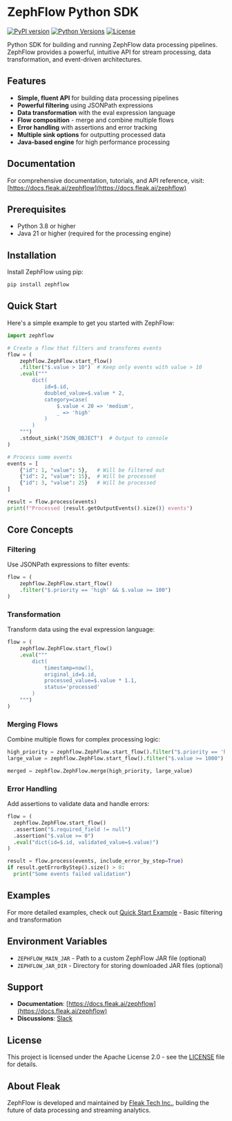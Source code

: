 # ZephFlow Python SDK

[![PyPI version](https://img.shields.io/pypi/v/zephflow.svg)](https://pypi.org/project/zephflow/)
[![Python Versions](https://img.shields.io/pypi/pyversions/zephflow.svg)](https://pypi.org/project/zephflow/)
[![License](https://img.shields.io/badge/License-Apache_2.0-blue.svg)](https://opensource.org/licenses/Apache-2.0)

Python SDK for building and running ZephFlow data processing pipelines. ZephFlow provides a powerful, intuitive API for stream processing, data transformation, and event-driven architectures.

## Features

- **Simple, fluent API** for building data processing pipelines
- **Powerful filtering** using JSONPath expressions
- **Data transformation** with the eval expression language
- **Flow composition** - merge and combine multiple flows
- **Error handling** with assertions and error tracking
- **Multiple sink options** for outputting processed data
- **Java-based engine** for high performance processing

## Documentation

For comprehensive documentation, tutorials, and API reference, visit: [https://docs.fleak.ai/zephflow](https://docs.fleak.ai/zephflow)

## Prerequisites

- Python 3.8 or higher
- Java 21 or higher (required for the processing engine)

## Installation

Install ZephFlow using pip:

```bash
pip install zephflow
```

## Quick Start

Here's a simple example to get you started with ZephFlow:

```python
import zephflow

# Create a flow that filters and transforms events
flow = (
    zephflow.ZephFlow.start_flow()
    .filter("$.value > 10")  # Keep only events with value > 10
    .eval("""
        dict(
            id=$.id,
            doubled_value=$.value * 2,
            category=case(
                $.value < 20 => 'medium',
                _ => 'high'
            )
        )
    """)
    .stdout_sink("JSON_OBJECT")  # Output to console
)

# Process some events
events = [
    {"id": 1, "value": 5},   # Will be filtered out
    {"id": 2, "value": 15},  # Will be processed
    {"id": 3, "value": 25}   # Will be processed
]

result = flow.process(events)
print(f"Processed {result.getOutputEvents().size()} events")
```

## Core Concepts

### Filtering

Use JSONPath expressions to filter events:

```python
flow = (
    zephflow.ZephFlow.start_flow()
    .filter("$.priority == 'high' && $.value >= 100")
)
```

### Transformation

Transform data using the eval expression language:

```python
flow = (
    zephflow.ZephFlow.start_flow()
    .eval("""
        dict(
            timestamp=now(),
            original_id=$.id,
            processed_value=$.value * 1.1,
            status='processed'
        )
    """)
)
```

### Merging Flows

Combine multiple flows for complex processing logic:

```python
high_priority = zephflow.ZephFlow.start_flow().filter("$.priority == 'high'")
large_value = zephflow.ZephFlow.start_flow().filter("$.value >= 1000")

merged = zephflow.ZephFlow.merge(high_priority, large_value)
```

### Error Handling

Add assertions to validate data and handle errors:

```python
flow = (
  zephflow.ZephFlow.start_flow()
  .assertion("$.required_field != null")
  .assertion("$.value >= 0")
  .eval("dict(id=$.id, validated_value=$.value)")
)

result = flow.process(events, include_error_by_step=True)
if result.getErrorByStep().size() > 0:
  print("Some events failed validation")
```

## Examples

For more detailed examples, check out [Quick Start Example](https://github.com/fleaktech/zephflow-python-sdk/blob/main/examples/quickstart.py) - Basic filtering and transformation

## Environment Variables

- `ZEPHFLOW_MAIN_JAR` - Path to a custom ZephFlow JAR file (optional)
- `ZEPHFLOW_JAR_DIR` - Directory for storing downloaded JAR files (optional)


## Support

- **Documentation**: [https://docs.fleak.ai/zephflow](https://docs.fleak.ai/zephflow)
- **Discussions**: [Slack](https://join.slack.com/t/fleak-hq/shared_invite/zt-361k9cnhf-9~mmjpOH1IbZfRxeXplfKA)

## License

This project is licensed under the Apache License 2.0 - see the [LICENSE](LICENSE) file for details.

## About Fleak

ZephFlow is developed and maintained by [Fleak Tech Inc.](https://fleak.ai), building the future of data processing and streaming analytics.